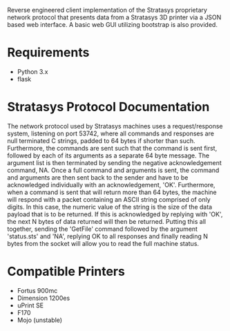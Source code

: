 Reverse engineered client implementation of the Stratasys proprietary network protocol that presents data from a Stratasys 3D printer via a JSON based web interface. A basic web GUI utilizing bootstrap is also provided.

# Requirements
 * Python 3.x
 * flask

# Stratasys Protocol Documentation
The network protocol used by Stratasys machines uses a request/response system, listening on port 53742, where all commands and responses are null terminated C strings, padded to 64 bytes if shorter than such. Furthermore, the commands are sent such that the command is sent first, followed by each of its arguments as a separate 64 byte message. The argument list is then terminated by sending the negative acknowledgement command, NA. Once a full command and arguments is sent, the command and arguments are then sent back to the sender and have to be acknowledged individually with an acknowledgement, 'OK'. Furthermore, when a command is sent that will return more than 64 bytes, the machine will respond with a packet containing an ASCII string comprised of only digits. In this case, the numeric value of the string is the size of the data payload that is to be returned. If this is acknowledged by replying with 'OK', the next N bytes of data returned will then be returned. Putting this all together, sending the 'GetFile' command followed by the argument 'status.sts' and 'NA', replying OK to all responses and finally reading N bytes from the socket will allow you to read the full machine status.

# Compatible Printers
* Fortus 900mc
* Dimension 1200es
* uPrint SE
* F170
* Mojo (unstable)
